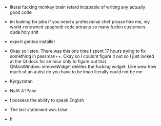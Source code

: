 * literal fucking monkey brain retard incapable of writing any actually good code

* im looking for jobs if you need a professional chef please hire me, my world-renowned spaghetti code attracts so many fuckin customers dude holy shit

* expert gentoo installer

* Okay so listen. There was this one time I spent 17 hours trying to fix something in passman++. Okay so I couldnt figure it out so I just looked at the Qt docs for an hour only to figure out that QMainWindow::removeWidget deletes the fucking widget. Like wow how much of an autist do you have to be lmao literally could not be me

* Kyrgyzstan

* Na/K ATPase

* I possess the ability to speak English

* The last statement was false

* h
